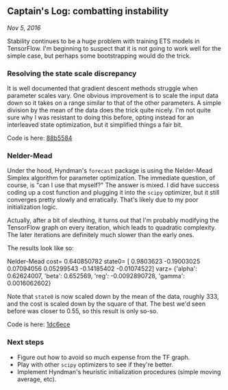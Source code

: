 ## Captain's Log: combatting instability
*Nov 5, 2016*

Stability continues to be a huge problem with training ETS models in TensorFlow. I'm beginning to suspect that it is not going to work well for the simple case, but perhaps some bootstrapping would do the trick.

### Resolving the state scale discrepancy

It is well documented that gradient descent methods struggle when parameter scales vary. One obvious improvement is to scale the input data down so it takes on a range similar to that of the other parameters. A simple division by the mean of the data does the trick quite nicely. I'm not quite sure why I was resistant to doing this before, opting instead for an interleaved state optimization, but it simplified things a fair bit.

Code is here: [88b5584](https://github.com/mcskinner/ets/commit/88b5584131dab7e390abf7ad63aef523c6f5d203)

### Nelder-Mead

Under the hood, Hyndman's `forecast` package is using the Nelder-Mead Simplex algorithm for parameter optimization. The immediate question, of course, is "can I use that myself?" The answer is mixed. I did have success coding up a cost function and plugging it into the `scipy` optimizer, but it still converges pretty slowly and erratically. That's likely due to my poor initialization logic.

Actually, after a bit of sleuthing, it turns out that I'm probably modifying the TensorFlow graph on every iteration, which leads to quadratic complexity. The later iterations are definitely much slower than the early ones.

The results look like so:

Nelder-Mead cost= 0.640850782 state0= [ 0.9803623  -0.19003025  0.07094056  0.05299543 -0.14185402 -0.01074522] varz= {'alpha': 0.62624007, 'beta': 0.652569, 'reg': -0.0092890728, 'gamma': 0.0016062602}

Note that `state0` is now scaled down by the mean of the data, roughly 333, and the cost is scaled down by the square of that. The best we'd seen before was closer to 0.55, so this result is only so-so.

Code is here: [1dc6ece](https://github.com/mcskinner/ets/commit/1dc6ece1a03bc66ad4cbf97a8e0ee6052a32b573)

### Next steps

* Figure out how to avoid so much expense from the TF graph.
* Play with other `scipy` optimizers to see if they're better.
* Implement Hyndman's heuristic initialization procedures (simple moving average, etc).